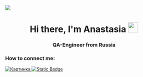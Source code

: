 
<img src='https://cs14.pikabu.ru/post_img/2022/07/05/10/og_og_1657039380282031561.jpg'>


<h1 align="center">Hi there, I'm Anastasia</a> 
<img src="https://github.com/blackcater/blackcater/raw/main/images/Hi.gif" height="32"/></h1>
<h3 align="center">QA-Engineer from Russia </h3>

<h3>How to connect me:</h3> 
<div style="display:inline">
<a href="http://example.com">
  <img src="https://img.shields.io/badge/-%40leonidastya?style=for-the-badge&logo=Telegram&logoColor=(36%2C%20161%2C%20222)&label=%40leonidastya&labelColor=%23e3f3ff&color=%23e3f3ff&link=https%3A%2F%2Ft.me%2Fleonidastya" alt="Картинка"
</a>
<img alt="Static Badge" src="https://img.shields.io/badge/-%40leonidastya?style=for-the-badge&logo=Mail.ru&logoColor=%23FFAA00&label=leonidova.an%40mail.ru&labelColor=%2300468C&color=%23FFAA00&link=leonidova.an%40mail.ru">
</div>
